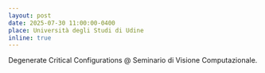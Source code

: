 ```yaml
---
layout: post
date: 2025-07-30 11:00:00-0400
place: Università degli Studi di Udine
inline: true
---
```

Degenerate Critical Configurations @ Seminario di Visione Computazionale.
